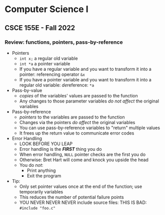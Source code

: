 
# Computer Science I
## CSCE 155E - Fall 2022
### Review: functions, pointers, pass-by-reference


* Pointers
  * `int x;` a regular old variable
  * `int *a` a pointer variable
  * If you have a regular variable and you want to transform it into a pointer: referencing operator `&x`
  * If you have a pointer variable and you want to transform it into a regular old variable: *de*reference: `*a`
* Pass-by-value
  * *copies* of the variables' values are passed to the function
  * Any changes to those parameter variables *do not affect* the original variables
* Pass-by-reference
  * *pointers* to the variables are passed to the function
  * Changes via the pointers *do affect* the original variables
  * You can use pass-by-reference variables to "return" multiple values
  * It frees up the return value to communicate error codes
* Error Handling
  * LOOK BEFORE YOU LEAP
  * Error handling is the ***FIRST*** thing you do
  * When error handling, `NULL` pointer checks are the first you do
  * Otherwise: Bret Hart will come and knock you upside the head
  * You do *not*:
    * Print anything
    * Exit the program
* Tip:
  * Only set pointer values once at the end of the function; use temporarily variables
  * This reduces the number of potential failure points
  * YOU NEVER NEVER NEVER include source files: THIS IS BAD: `#include "foo.c"`
